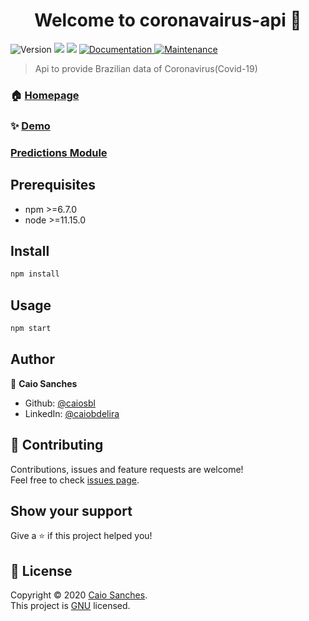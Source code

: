 <h1 align="center">Welcome to coronavairus-api 👋</h1>
<p>
  <img alt="Version" src="https://img.shields.io/badge/version-0.0.1-blue.svg?cacheSeconds=2592000" />
  <img src="https://img.shields.io/badge/npm-%3E%3D6.7.0-blue.svg" />
  <img src="https://img.shields.io/badge/node-%3E%3D11.15.0-blue.svg" />
  <a href="https://github.com/caiosbl/coronavairus-api#readme" target="_blank">
    <img alt="Documentation" src="https://img.shields.io/badge/documentation-yes-brightgreen.svg" />
  </a>
  <a href="https://github.com/caiosbl/coronavairus-api/graphs/commit-activity" target="_blank">
    <img alt="Maintenance" src="https://img.shields.io/badge/Maintained%3F-yes-green.svg" />
  </a>

</p>

> Api to provide Brazilian data of Coronavirus(Covid-19)

### 🏠 [Homepage](https://github.com/caiosbl/coronavairus-api#readme)

### ✨ [Demo](https://coronavairus.herokuapp.com/)

### [Predictions Module](https://github.com/caiosbl/covid-brazil-predictions)

## Prerequisites

- npm >=6.7.0
- node >=11.15.0

## Install

```sh
npm install
```

## Usage

```sh
npm start
```

## Author

👤 **Caio Sanches**

* Github: [@caiosbl](https://github.com/caiosbl)
* LinkedIn: [@caiobdelira](https://linkedin.com/in/caiobdelira)

## 🤝 Contributing

Contributions, issues and feature requests are welcome!<br />Feel free to check [issues page](https://github.com/caiosbl/coronavairus-api/issues). 

## Show your support

Give a ⭐️ if this project helped you!

## 📝 License

Copyright © 2020 [Caio Sanches](https://github.com/caiosbl).<br />
This project is [GNU](https://github.com/caiosbl/coronavairus-api/blob/master/LICENSE) licensed.

